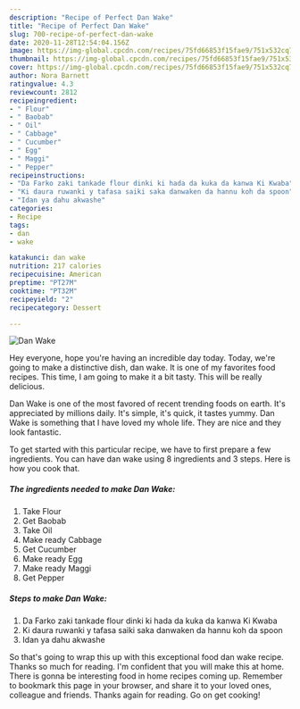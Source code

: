 ```yaml
---
description: "Recipe of Perfect Dan Wake"
title: "Recipe of Perfect Dan Wake"
slug: 700-recipe-of-perfect-dan-wake
date: 2020-11-28T12:54:04.156Z
image: https://img-global.cpcdn.com/recipes/75fd66853f15fae9/751x532cq70/dan-wake-recipe-main-photo.jpg
thumbnail: https://img-global.cpcdn.com/recipes/75fd66853f15fae9/751x532cq70/dan-wake-recipe-main-photo.jpg
cover: https://img-global.cpcdn.com/recipes/75fd66853f15fae9/751x532cq70/dan-wake-recipe-main-photo.jpg
author: Nora Barnett
ratingvalue: 4.3
reviewcount: 2812
recipeingredient:
- " Flour"
- " Baobab"
- " Oil"
- " Cabbage"
- " Cucumber"
- " Egg"
- " Maggi"
- " Pepper"
recipeinstructions:
- "Da Farko zaki tankade flour dinki ki hada da kuka da kanwa Ki Kwaba"
- "Ki daura ruwanki y tafasa saiki saka danwaken da hannu koh da spoon"
- "Idan ya dahu akwashe"
categories:
- Recipe
tags:
- dan
- wake

katakunci: dan wake 
nutrition: 217 calories
recipecuisine: American
preptime: "PT27M"
cooktime: "PT32M"
recipeyield: "2"
recipecategory: Dessert

---
```



![Dan Wake](https://img-global.cpcdn.com/recipes/75fd66853f15fae9/751x532cq70/dan-wake-recipe-main-photo.jpg)

Hey everyone, hope you're having an incredible day today. Today, we're going to make a distinctive dish, dan wake. It is one of my favorites food recipes. This time, I am going to make it a bit tasty. This will be really delicious.

Dan Wake is one of the most favored of recent trending foods on earth. It's appreciated by millions daily. It's simple, it's quick, it tastes yummy. Dan Wake is something that I have loved my whole life. They are nice and they look fantastic.




To get started with this particular recipe, we have to first prepare a few ingredients. You can have dan wake using 8 ingredients and 3 steps. Here is how you cook that.

<!--inarticleads1-->

##### The ingredients needed to make Dan Wake:

1. Take  Flour
1. Get  Baobab
1. Take  Oil
1. Make ready  Cabbage
1. Get  Cucumber
1. Make ready  Egg
1. Make ready  Maggi
1. Get  Pepper




<!--inarticleads2-->

##### Steps to make Dan Wake:

1. Da Farko zaki tankade flour dinki ki hada da kuka da kanwa Ki Kwaba
1. Ki daura ruwanki y tafasa saiki saka danwaken da hannu koh da spoon
1. Idan ya dahu akwashe




So that's going to wrap this up with this exceptional food dan wake recipe. Thanks so much for reading. I'm confident that you will make this at home. There is gonna be interesting food in home recipes coming up. Remember to bookmark this page in your browser, and share it to your loved ones, colleague and friends. Thanks again for reading. Go on get cooking!
